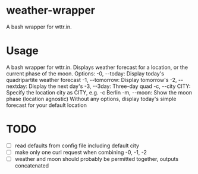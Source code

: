 # weather-wrapper
A bash wrapper for wttr.in.

# Usage
A bash wrapper for wttr.in.
Displays weather forecast for a location, or the current phase of the moon.
Options:
  -0, --today:     Display today's quadripartite weather forecast
  -1, --tomorrow:  Display tomorrow's
  -2, --nextday:   Display the next day's
  -3, --3day:      Three-day quad
  -c, --city CITY: Specify the location city as CITY, e.g. -c Berlin
  -m, --moon:      Show the moon phase (location agnostic)
Without any options, display today's simple forecast for your default location

# TODO
- [ ] read defaults from config file including default city
- [ ] make only one curl request when combining -0, -1, -2
- [ ] weather and moon should probably be permitted together, outputs concatenated
